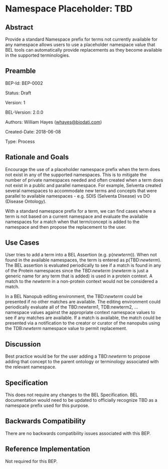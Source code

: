 # Namespace Placeholder: TBD

## Abstract

Provide a standard Namespace prefix for terms not currently available for any
namespace allows users to use a placeholder namespace value that BEL tools can
automatically provide replacements as they become available in the supported
terminologies.

## Preamble

BEP-Id: BEP-0002

Status: Draft

Version: 1

BEL-Version: 2.0.0

Authors: William Hayes (whayes@biodati.com)

Created-Date: 2018-06-08

Type: Process

## Rationale and Goals

Encourage the use of a placeholder namespace prefix when the term does not exist
in any of the supported namespaces.  This is to mitigate the number of private
namespaces needed and often created when a term does not exist in a public and parallel
namespace.  For example, Selventa created several namespaces to accommodate new terms
and concepts that were parallel to available namespaces - e.g. SDIS (Selventa Disease)  vs DO
(Disease Ontology).

With a standard namespace prefix for a term, we can find cases where a term
is not based on a current namespace and evaluate the available namespaces for a
match when that term/concept is added to the namespace and then propose the
replacement to the user.

## Use Cases

User tries to add a term into a BEL Assertion (e.g. p(*newterm*)).  When not found
in the available namespaces, the term is entered as p(TBD:*newterm*). The BEL assertion
is evaluated periodically to see if a match is found in any of the Protein namespaces
since the TBD:*newterm* (*newterm* is just a generic name for any term that is added)
is used in a protein context.  A match to the *newterm* in a non-protein context
would not be considered a match.

In a BEL Nanopub editing environment, the TBD:*newterm* could be presented if no
other matches are available.  The editing environment could periodically evaluate
all of the TBD:newterm1, TDB:newterm2, ... namespace values against the appropriate
context namespace values to see if any matches are available. If a match is available,
the match could be presented via a notification to the creator or curator of the
nanopubs using the TDB:*newterm* namespace value to permit replacement.

## Discussion

Best practice would be for the user adding a TBD:*newterm* to propose adding that concept
to the parent ontology or terminology associated with the relevant namespace.

## Specification

This does not require any changes to the BEL Specification.  BEL documentation would
need to be updated to officially recognize TBD as a namespace prefix used for this
purpose.

## Backwards Compatibility

There are no backwards compatibility issues associated with this BEP.

## Reference Implementation

Not required for this BEP.
